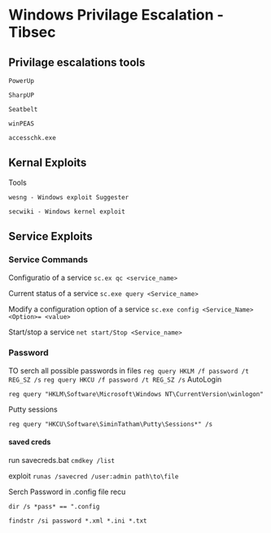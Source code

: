 # Windows Privilage Escalation - Tibsec

## Privilage escalations tools

``
PowerUp
``

``
SharpUP
``

``
Seatbelt
``

``
winPEAS
``

``
 accesschk.exe
``

## Kernal Exploits
Tools

``
wesng - Windows exploit Suggester
``

``
secwiki - Windows kernel exploit
``

## Service Exploits

### Service Commands

Configuratio of a service
``
sc.ex qc <service_name>
``

Current status of a service
``
sc.exe query <Service_name>
``

Modify a configuration option of a service
``
sc.exe config <Service_Name> <Option>= <value>
``

Start/stop a service
``
net start/Stop <Service_name>
``

### Password

TO serch all possible passwords in files
``
reg query HKLM /f password /t REG_SZ /s
``
``
reg query HKCU /f password /t REG_SZ /s
``
 AutoLogin

``
reg query "HKLM\Software\Microsoft\Windows NT\CurrentVersion\winlogon"
``

Putty sessions

``
reg query "HKCU\Software\SiminTatham\Putty\Sessions*" /s
``

#### saved creds

run savecreds.bat
``
cmdkey /list
``

exploit
``
runas /savecred /user:admin path\to\file
``

Serch Password in .config file recu

``
dir /s *pass* == ".config
``

``
findstr /si password *.xml *.ini *.txt
``
